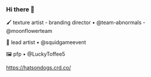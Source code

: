 ### Hi there 👋

🖌️ texture artist - branding director • @team-abnormals - @moonflowerteam

🦑 lead artist • @squidgameevent

🖼️ pfp • @LuckyToffee5

https://hatsondogs.crd.co/
